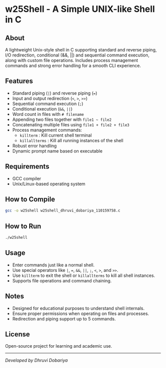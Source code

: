 # w25Shell - A Simple UNIX-like Shell in C

## About
A lightweight Unix-style shell in C supporting standard and reverse piping, I/O redirection, conditional (&&, ||) and sequential command execution, along with custom file operations. Includes process management commands and strong error handling for a smooth CLI experience.

## Features
- Standard piping (`|`) and reverse piping (`=`)
- Input and output redirection (`<`, `>`, `>>`)
- Sequential command execution (`;`)
- Conditional execution (`&&`, `||`)
- Word count in files with `# filename`
- Appending two files together with `file1 ~ file2`
- Concatenating multiple files using `file1 + file2 + file3`
- Process management commands:
  - `killterm` : Kill current shell terminal
  - `killallterms` : Kill all running instances of the shell
- Robust error handling
- Dynamic prompt name based on executable

## Requirements
- GCC compiler
- Unix/Linux-based operating system

## How to Compile
```bash
gcc -o w25shell w25shell_dhruvi_dobariya_110159758.c
```

## How to Run
```bash
./w25shell
```

## Usage
- Enter commands just like a normal shell.
- Use special operators like `|`, `=`, `&&`, `||`, `;`, `<`, `>`, and `>>`.
- Use `killterm` to exit the shell or `killallterms` to kill all shell instances.
- Supports file operations and command chaining.

## Notes
- Designed for educational purposes to understand shell internals.
- Ensure proper permissions when operating on files and processes.
- Redirection and piping support up to 5 commands.

## License
Open-source project for learning and academic use.

---

*Developed by Dhruvi Dobariya*

